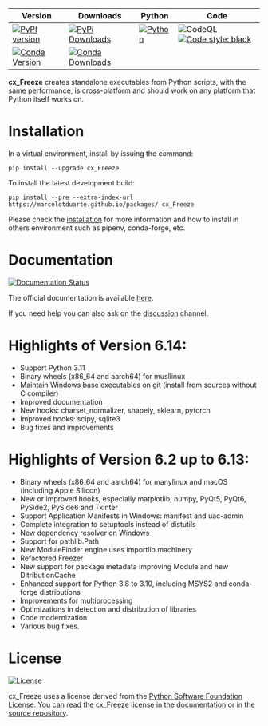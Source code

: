 | Version | Downloads | Python | Code |
| --- | --- | --- | --- |
| [![PyPI version](https://img.shields.io/pypi/v/cx_Freeze)](https://pypi.org/project/cx-freeze/) | [![PyPi Downloads](https://img.shields.io/pypi/dm/cx_Freeze)](https://pypistats.org/packages/cx-freeze) | [![Python](https://img.shields.io/pypi/pyversions/cx-freeze)](https://www.python.org/) | ![CodeQL](https://github.com/marcelotduarte/cx_Freeze/workflows/CodeQL/badge.svg) [![Code style: black](https://img.shields.io/badge/code%20style-black-000000.svg)](https://github.com/psf/black) |
| [![Conda Version](https://img.shields.io/conda/vn/conda-forge/cx_freeze.svg)](https://anaconda.org/conda-forge/cx_freeze) | [![Conda Downloads](https://img.shields.io/conda/dn/conda-forge/cx_freeze.svg)](https://anaconda.org/conda-forge/cx_freeze) | | |

**cx\_Freeze** creates standalone executables from Python scripts, with the same
performance, is cross-platform and should work on any platform that Python
itself works on.

# Installation

In a virtual environment, install by issuing the command:

```
pip install --upgrade cx_Freeze
```

To install the latest development build:

```
pip install --pre --extra-index-url https://marcelotduarte.github.io/packages/ cx_Freeze
```

Please check the [installation](https://cx-freeze.readthedocs.io/en/latest/installation.html)
for more information and how to install in others environment such as pipenv,
conda-forge, etc.

# Documentation

[![Documentation Status](https://readthedocs.org/projects/cx-freeze/badge/?version=latest)](https://cx-freeze.readthedocs.io/en/latest/?badge=latest)

The official documentation is available
[here](https://cx-freeze.readthedocs.io).

If you need help you can also ask on the [discussion](https://github.com/marcelotduarte/cx_Freeze/discussions) channel.

# Highlights of Version 6.14:
- Support Python 3.11
- Binary wheels (x86_64 and aarch64) for musllinux
- Maintain Windows base executables on git (install from sources without C compiler)
- Improved documentation
- New hooks: charset_normalizer, shapely, sklearn, pytorch
- Improved hooks: scipy, sqlite3
- Bug fixes and improvements

# Highlights of Version 6.2 up to 6.13:
- Binary wheels (x86_64 and aarch64) for manylinux and macOS (including Apple Silicon)
- New or improved hooks, especially matplotlib, numpy, PyQt5, PyQt6, PySide2, PySide6 and Tkinter
- Support Application Manifests in Windows: manifest and uac-admin
- Complete integration to setuptools instead of distutils
- New dependency resolver on Windows
- Support for pathlib.Path
- New ModuleFinder engine uses importlib.machinery
- Refactored Freezer
- New support for package metadata improving Module and new DitributionCache
- Enhanced support for Python 3.8 to 3.10, including MSYS2 and conda-forge distributions
- Improvements for multiprocessing
- Optimizations in detection and distribution of libraries
- Code modernization
- Various bug fixes.

# License

[![License](https://img.shields.io/pypi/l/cx_Freeze.svg)](https://cx-freeze.readthedocs.io/en/latest/license.html)

cx\_Freeze uses a license derived from the
[Python Software Foundation License](https://www.python.org/psf/license).
You can read the cx\_Freeze license in the
[documentation](https://cx-freeze.readthedocs.io/en/latest/license.html)
or in the [source repository](doc/src/license.rst).
